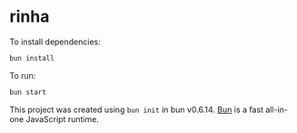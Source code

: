 # rinha

To install dependencies:

```bash
bun install
```

To run:

```bash
bun start
```

This project was created using `bun init` in bun v0.6.14. [Bun](https://bun.sh) is a fast all-in-one JavaScript runtime.
